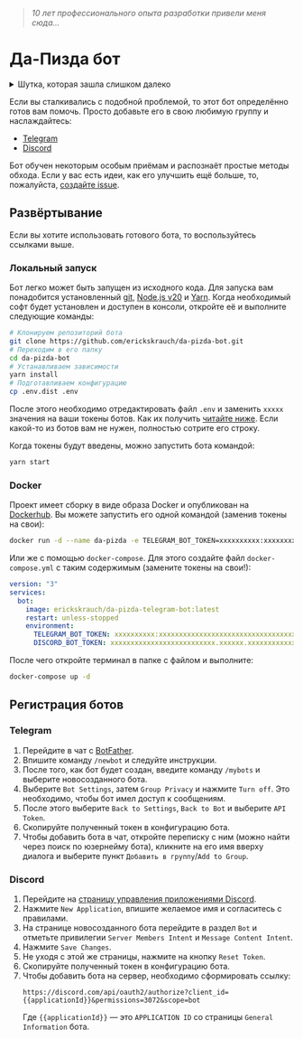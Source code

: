 > *10 лет профессионального опыта разработки привели меня сюда...*

# Да-Пизда бот

<details>
  <summary>Шутка, которая зашла слишком далеко</summary>

  > **X**: Эрик) знаешь такую шутку
  >
  > **X**:
  > Да
  > 
  > Пизда
  >
  > **ErickSkrauch**: X? xD
  >
  > **X**: Я просто заебался после слов да людям отвечать пизда)
  >
  > **X**: Хочу бот такой написать) добавляешь в чат
  >
  > **X**: И после каждого да бот автоматом пишет пизда))
  >
  > **ErickSkrauch**: Звучит как стартап на миллион xD
</details>

Если вы сталкивались с подобной проблемой, то этот бот определённо готов вам помочь. Просто добавьте его в свою любимую группу и наслаждайтесь:

* [Telegram](https://t.me/DaPiAnswerBot?startgroup)
* [Discord](https://discord.com/api/oauth2/authorize?client_id=1226219373375656036&permissions=3072&scope=bot)

Бот обучен некоторым особым приёмам и распознаёт простые методы обхода. Если у вас есть идеи, как его улучшить ещё больше, то, пожалуйста, [создайте issue](https://github.com/erickskrauch/da-pizda-bot/issues/new).

## Развёртывание

Если вы хотите использовать готового бота, то воспользуйтесь ссылками выше.

### Локальный запуск

Бот легко может быть запущен из исходного кода. Для запуска вам понадобится установленный [git](https://git-scm.com/downloads), [Node.js v20](https://nodejs.org/en/download) и [Yarn](https://classic.yarnpkg.com/lang/en/docs/install/). Когда необходимый софт будет установлен и доступен в консоли, откройте её и выполните следующие команды:

```sh
# Клонируем репозиторий бота
git clone https://github.com/erickskrauch/da-pizda-bot.git
# Переходим в его папку
cd da-pizda-bot
# Устанавливаем зависимости
yarn install
# Подготавливаем конфигурацию
cp .env.dist .env
```

После этого необходимо отредактировать файл `.env` и заменить `xxxxx` значения на ваши токены ботов. Как их получить [читайте ниже](#регистрация-ботов). Если какой-то из ботов вам не нужен, полностью сотрите его строку.

Когда токены будут введены, можно запустить бота командой:

```sh
yarn start
```

### Docker

Проект имеет сборку в виде образа Docker и опубликован на [Dockerhub](https://hub.docker.com/r/erickskrauch/da-pizda-telegram-bot). Вы можете запустить его одной командой (заменив токены на свои):

```sh
docker run -d --name da-pizda -e TELEGRAM_BOT_TOKEN=xxxxxxxxxx:xxxxxxxxxxxxxxxxxxxxxxxxxxxxxxxxxxx -e DISCORD_BOT_TOKEN=xxxxxxxxxxxxxxxxxxxxxxxxxx.xxxxxx.xxxxxxxxxxxxxxxxxxxxxxxxxxxxxxxxxxxxxx erickskrauch/da-pizda-telegram-bot:latest
```

Или же с помощью `docker-compose`. Для этого создайте файл `docker-compose.yml` с таким содержимым (замените токены на свои!):

```yml
version: "3"
services:
  bot:
    image: erickskrauch/da-pizda-telegram-bot:latest
    restart: unless-stopped
    environment:
      TELEGRAM_BOT_TOKEN: xxxxxxxxxx:xxxxxxxxxxxxxxxxxxxxxxxxxxxxxxxxxxx
      DISCORD_BOT_TOKEN: xxxxxxxxxxxxxxxxxxxxxxxxxx.xxxxxx.xxxxxxxxxxxxxxxxxxxxxxxxxxxxxxxxxxxxxx
```

После чего откройте терминал в папке с файлом и выполните:

```sh
docker-compose up -d
```

## Регистрация ботов

### Telegram

1. Перейдите в чат с [BotFather](https://t.me/BotFather).
1. Впишите команду `/newbot` и следуйте инструкции.
1. После того, как бот будет создан, введите команду `/mybots` и выберите новосозданного бота.
1. Выберите `Bot Settings`, затем `Group Privacy` и нажмите `Turn off`. Это необходимо, чтобы бот имел доступ к сообщениям.
1. После этого выберите `Back to Settings`, `Back to Bot` и выберите `API Token`. 
1. Скопируйте полученный токен в конфигурацию бота.
1. Чтобы добавить бота в чат, откройте переписку с ним (можно найти через поиск по юзернейму бота), кликните на его имя вверху диалога и выберите пункт `Добавить в группу`/`Add to Group`.

### Discord

1. Перейдите на [страницу управления приложениями Discord](https://discord.com/developers/applications).
1. Нажмите `New Application`, впишите желаемое имя и согласитесь с правилами.
1. На странице новосозданного бота перейдите в раздел `Bot` и отметьте привилегии `Server Members Intent` и `Message Content Intent`.
1. Нажмите `Save Changes`.
1. Не уходя с этой же страницы, нажмите на кнопку `Reset Token`.
1. Скопируйте полученный токен в конфигурацию бота.
1. Чтобы добавить бота на сервер, необходимо сформировать ссылку:
   ```
   https://discord.com/api/oauth2/authorize?client_id={{applicationId}}&permissions=3072&scope=bot
   ```
   Где `{{applicationId}}` — это `APPLICATION ID` со страницы `General Information` бота.
